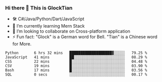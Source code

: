### Hi there 👋 This is GlockTian

- 🛠️ C#/Java/Python/Dart/JavaScript
- 🌱 I’m currently learning Mern Stack
- 👯 I’m looking to collaborate on Cross-platform application
- ⚡ Fun fact: "Glock" is a German word for Bell. "Tian" is a Chinese word for More.


<!--START_SECTION:waka-->

```text
Python       6 hrs 32 mins   ███████████████████▓░░░░░   79.25 %
JavaScript   41 mins         ██░░░░░░░░░░░░░░░░░░░░░░░   08.29 %
CSS          22 mins         █░░░░░░░░░░░░░░░░░░░░░░░░   04.48 %
CSV          19 mins         █░░░░░░░░░░░░░░░░░░░░░░░░   03.90 %
Bash         17 mins         █░░░░░░░░░░░░░░░░░░░░░░░░   03.56 %
SQL          0 secs          ░░░░░░░░░░░░░░░░░░░░░░░░░   00.17 %
```

<!--END_SECTION:waka-->

<!--
**GlockTian/GlockTian** is a ✨ _special_ ✨ repository because its `README.md` (this file) appears on your GitHub profile.

Here are some ideas to get you started:

- 🔭 I’m currently working on ...
- 🌱 I’m currently learning ...
- 👯 I’m looking to collaborate on ...
- 🤔 I’m looking for help with ...
- 💬 Ask me about ...
- 📫 How to reach me: ...
- 😄 Pronouns: ...
- ⚡ Fun fact: ...
-->

